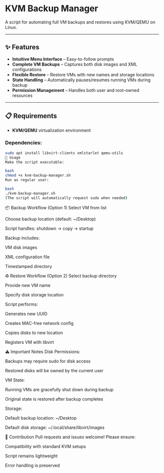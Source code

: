 # KVM Backup Manager

A script for automating full VM backups and restores using KVM/QEMU on Linux.

---

## ✨ Features

- **Intuitive Menu Interface** – Easy-to-follow prompts  
- **Complete VM Backups** – Captures both disk images and XML configurations  
- **Flexible Restore** – Restore VMs with new names and storage locations  
- **State Handling** – Automatically pauses/resumes running VMs during backup  
- **Permission Management** – Handles both user and root-owned resources  

---

## 📋 Requirements

- **KVM/QEMU** virtualization environment

### Dependencies:

```bash
sudo apt install libvirt-clients xmlstarlet qemu-utils
🚀 Usage
Make the script executable:

bash
chmod +x kvm-backup-manager.sh
Run as regular user:

bash
./kvm-backup-manager.sh
(The script will automatically request sudo when needed)
```
📦 Backup Workflow (Option 1)
Select VM from list

Choose backup location (default: ~/Desktop)

Script handles: shutdown → copy → startup

Backup includes:

VM disk images

XML configuration file

Timestamped directory

♻️ Restore Workflow (Option 2)
Select backup directory

Provide new VM name

Specify disk storage location

Script performs:

Generates new UUID

Creates MAC-free network config

Copies disks to new location

Registers VM with libvirt

⚠️ Important Notes
Disk Permissions:

Backups may require sudo for disk access

Restored disks will be owned by the current user

VM State:

Running VMs are gracefully shut down during backup

Original state is restored after backup completes

Storage:

Default backup location: ~/Desktop

Default disk storage: ~/.local/share/libvirt/images

🤝 Contribution
Pull requests and issues welcome! Please ensure:

Compatibility with standard KVM setups

Script remains lightweight

Error handling is preserved
